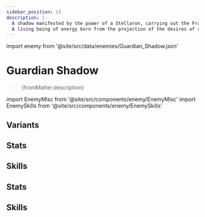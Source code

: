 ```yaml
---
sidebar_position: 13
description: |-
  A shadow manifested by the power of a Stellaron, carrying out the Fragmentum's unceasing will to expand.
  A living being of energy born from the projection of the desires of sentient lifeforms into the Fragmentum, akin to a pearl created from a single grain of sand. This energy wanders around aimlessly, acting only when executing the will of its master.
---
```


import enemy from '@site/src/data/enemies/Guardian_Shadow.json'

# Guardian Shadow
<blockquote>{frontMatter.description}</blockquote>

import EnemyMisc from '@site/src/components/enemy/EnemyMisc'
import EnemySkills from '@site/src/components/enemy/EnemySkills'

## Variants

<Tabs>
<TabItem value='0' label='Guardian Shadow'>

<h2>Stats</h2>

<EnemyMisc enemy={enemy} variant={0} />

<h2>Skills</h2>

<EnemySkills enemy={enemy} variant={0} />
</TabItem>
<TabItem value='1' label='Guardian Shadow (Bug)'>

<h2>Stats</h2>

<EnemyMisc enemy={enemy} variant={1} />

<h2>Skills</h2>

<EnemySkills enemy={enemy} variant={1} />
</TabItem>
</Tabs>
